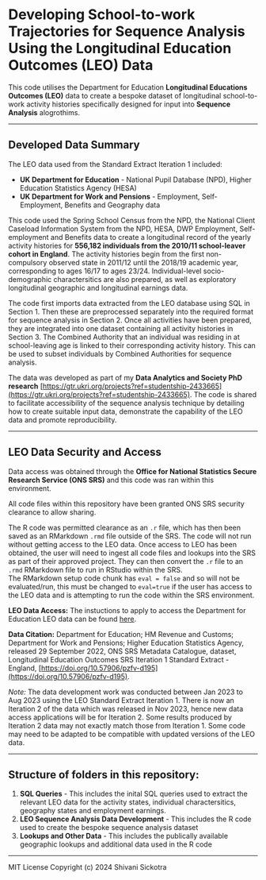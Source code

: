# Developing School-to-work Trajectories for Sequence Analysis Using the Longitudinal Education Outcomes (LEO) Data

This code utilises the Department for Education **Longitudinal Educations Outcomes (LEO)** data to create a bespoke dataset of longitudinal school-to-work activity histories specifically designed for input into **Sequence Analysis** alogrothims.

---------------------------------------------------------------------------------
## Developed Data Summary

The LEO data used from the Standard Extract Iteration 1 included:

* **UK Department for Education** - National Pupil Database (NPD), Higher Education Statistics Agency (HESA)
* **UK Department for Work and Pensions** - Employment, Self-Employment, Benefits and Geography data

This code used the Spring School Census from the NPD, the National Client Caseload Information System from the NPD, HESA, DWP Employment, Self-employment and Benefits data to create a longitudinal record of the yearly activity histories for **556,182 individuals from the 2010/11 school-leaver cohort in England**. The activity histories begin from the first non-compulsory observed state in 2011/12 until the 2018/19 academic year, corresponding to ages 16/17 to ages 23/24. Individual-level socio-demographic charactersitics are also prepared, as well as exploratory longitudinal geographic and longitudinal earnings data.

The code first imports data extracted from the LEO database using SQL in Section 1. Then these are preprocessed separately into the required format for sequence analysis in Section 2. Once all activities have been prepared, they are integrated into one dataset containing all activity histories in Section 3. The Combined Authority that an individual was residing in at school-leaving age is linked to their corresponding activity history. This can be used to subset individuals by Combined Authorities for sequence analysis.

The data was developed as part of my **Data Analytics and Society PhD research** [https://gtr.ukri.org/projects?ref=studentship-2433665](https://gtr.ukri.org/projects?ref=studentship-2433665). The code is shared to facilitate accessibility of the sequence analysis technique by detailing how to create suitable input data, demonstrate the capability of the LEO data and promote reproducibility. 


-------------------------------------------------------------------
## LEO Data Security and Access

Data access was obtained through the **Office for National Statistics Secure Research Service (ONS SRS)** and this code was ran within this environment. 

All code files within this repository have been granted ONS SRS security clearance to allow sharing. 

The R code was permitted clearance as an `.r` file, which has then been saved as an RMarkdown `.rmd` file outside of the SRS. The code will not run without getting access to the LEO data. Once access to LEO has been obtained, the user will need to ingest all code files and lookups into the SRS as part of their approved project. They can then convert the `.r` file to an `.rmd` RMarkdown file to run in RStudio within the SRS.   
The RMarkdown setup code chunk has `eval = false` and so will not be evaluated/run, this must be changed to `eval=true` if the user has access to the LEO data and is attempting to run the code within the SRS environment.

**LEO Data Access:**
The instuctions to apply to access the Department for Education LEO data can be found [here](https://www.gov.uk/guidance/apply-to-access-the-longitudinal-education-outcomes-leo-dataset).

**Data Citation:**
Department for Education; HM Revenue and Customs; Department for Work and Pensions; Higher Education Statistics Agency, released 29 September 2022, ONS SRS Metadata Catalogue, dataset, Longitudinal Education Outcomes SRS Iteration 1 Standard Extract - England, [https://doi.org/10.57906/pzfv-d195](https://doi.org/10.57906/pzfv-d195). 

*Note:* The data development work was conducted between Jan 2023 to Aug 2023 using the LEO Standard Extract Iteration 1. There is now an Iteration 2 of the data which was released in Nov 2023, hence new data access applications will be for Iteration 2. Some results produced by Iteration 2 data may not exactly match those from Iteration 1. Some code may need to be adapted to be compatible with updated versions of the LEO data. 

----------------------------------------------------------------------


## Structure of folders in this repository:

1) **SQL Queries** - This includes the inital SQL queries used to extract the relevant LEO data for the activity states, individual charactersitics, geography states and employment earnings. 
2) **LEO Sequence Analysis Data Development** - This includes the R code used to create the bespoke sequence analysis dataset
3) **Lookups and Other Data** - This includes the publically available geographic lookups and additional data used in the R code 

-------------------------------------------------------------------------

MIT License
Copyright (c) 2024 Shivani Sickotra

